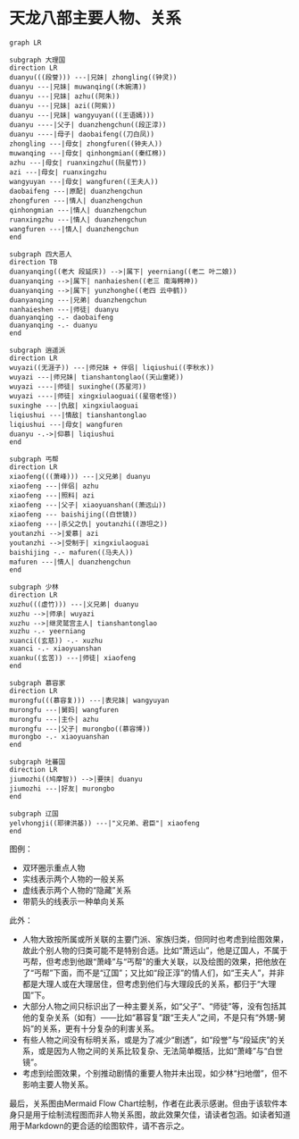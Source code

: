 # 天龙八部主要人物、关系

```mermaid
graph LR

subgraph 大理国
direction LR
duanyu(((段誉))) ---|兄妹| zhongling((钟灵))
duanyu ---|兄妹| muwanqing((木婉清))
duanyu ---|兄妹| azhu((阿朱))
duanyu ---|兄妹| azi((阿紫))
duanyu ---|兄妹| wangyuyan(((王语嫣)))
duanyu ----|父子| duanzhengchun((段正淳))
duanyu ----|母子| daobaifeng((刀白凤))
zhongling ---|母女| zhongfuren((钟夫人))
muwanqing ---|母女| qinhongmian((秦红棉))
azhu ---|母女| ruanxingzhu((阮星竹))
azi ---|母女| ruanxingzhu
wangyuyan ---|母女| wangfuren((王夫人))
daobaifeng ---|原配| duanzhengchun
zhongfuren ---|情人| duanzhengchun
qinhongmian ---|情人| duanzhengchun
ruanxingzhu ---|情人| duanzhengchun
wangfuren ---|情人| duanzhengchun
end

subgraph 四大恶人
direction TB
duanyanqing((老大 段延庆)) -->|属下| yeerniang((老二 叶二娘))
duanyanqing -->|属下| nanhaieshen((老三 南海鳄神))
duanyanqing -->|属下| yunzhonghe((老四 云中鹤))
duanyanqing ---|兄弟| duanzhengchun
nanhaieshen ---|师徒| duanyu
duanyanqing -.- daobaifeng
duanyanqing -.- duanyu
end

subgraph 逍遥派
direction LR
wuyazi((无涯子)) ---|师兄妹 + 伴侣| liqiushui((李秋水))
wuyazi ---|师兄妹| tianshantonglao((天山童姥))
wuyazi ----|师徒| suxinghe((苏星河))
wuyazi ----|师徒| xingxiulaoguai((星宿老怪))
suxinghe ---|仇敌| xingxiulaoguai
liqiushui ---|情敌| tianshantonglao
liqiushui ---|母女| wangfuren
duanyu -.->|仰慕| liqiushui
end

subgraph 丐帮
direction LR
xiaofeng(((萧峰))) ---|义兄弟| duanyu
xiaofeng ---|伴侣| azhu
xiaofeng ---|照料| azi
xiaofeng ---|父子| xiaoyuanshan((萧远山))
xiaofeng --- baishijing((白世镜))
xiaofeng ---|杀父之仇| youtanzhi((游坦之))
youtanzhi -->|爱慕| azi
youtanzhi -->|受制于| xingxiulaoguai
baishijing -.- mafuren((马夫人))
mafuren ---|情人| duanzhengchun
end

subgraph 少林
direction LR
xuzhu(((虚竹))) ---|义兄弟| duanyu
xuzhu -->|师承| wuyazi
xuzhu -->|继灵鹫宫主人| tianshantonglao
xuzhu -.- yeerniang
xuanci((玄慈)) -.- xuzhu
xuanci -.- xiaoyuanshan
xuanku((玄苦)) ---|师徒| xiaofeng
end

subgraph 慕容家
direction LR
murongfu(((慕容复))) ---|表兄妹| wangyuyan
murongfu ---|舅妈| wangfuren
murongfu ---|主仆| azhu
murongfu ---|父子| murongbo((慕容博))
murongbo -.- xiaoyuanshan
end

subgraph 吐蕃国
direction LR
jiumozhi((鸠摩智)) -->|要挟| duanyu
jiumozhi ---|好友| murongbo
end

subgraph 辽国
yelvhongji((耶律洪基)) ---|"义兄弟、君臣"| xiaofeng
end
```

图例：

* 双环圈示重点人物
* 实线表示两个人物的一般关系
* 虚线表示两个人物的“隐藏”关系
* 带箭头的线表示一种单向关系

此外：

* 人物大致按所属或所关联的主要门派、家族归类，但同时也考虑到绘图效果，故此个别人物的归类可能不是特别合适。比如“萧远山”，他是辽国人，不属于丐帮，但考虑到他跟“萧峰”与“丐帮”的重大关联，以及绘图的效果，把他放在了“丐帮”下面，而不是“辽国”；又比如“段正淳”的情人们，如“王夫人”，并非都是大理人或在大理居住，但考虑到他们与大理段氏的关系，都归于“大理国”下。
* 大部分人物之间只标识出了一种主要关系，如“父子”、“师徒”等，没有包括其他的复杂关系（如有）——比如“慕容复”跟“王夫人”之间，不是只有“外甥-舅妈”的关系，更有十分复杂的利害关系。
* 有些人物之间没有标明关系，或是为了减少“剧透”，如“段誉”与“段延庆”的关系，或是因为人物之间的关系比较复杂、无法简单概括，比如“萧峰”与“白世镜”。
* 考虑到绘图效果，个别推动剧情的重要人物并未出现，如少林“扫地僧”，但不影响主要人物关系。

最后，关系图由Mermaid Flow Chart绘制，作者在此表示感谢。但由于该软件本身只是用于绘制流程图而非人物关系图，故此效果欠佳，请读者包涵。如读者知道用于Markdown的更合适的绘图软件，请不吝示之。
